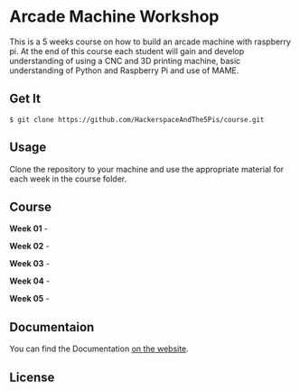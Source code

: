 # Arcade Machine Workshop #

This is a 5 weeks course on how to build an arcade machine with raspberry pi. At the end of this course each student will gain and develop understanding of using a CNC and 3D printing machine, basic understanding of Python and Raspberry Pi and use of MAME.

## Get It
    $ git clone https://github.com/HackerspaceAndThe5Pis/course.git
## Usage
Clone the repository to your machine and use the appropriate material for each week in the course folder.
## Course
**Week 01** - 

**Week 02** - 

**Week 03** - 

**Week 04** - 

**Week 05** - 

## Documentaion
You can find the Documentation [on the website](https://hackerspaceandthe5pis.github.io/course/).
## License
